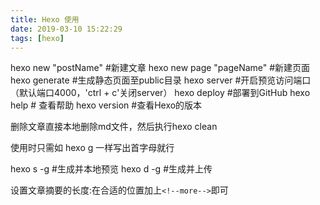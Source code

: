 ```yaml
---
title: Hexo 使用
date: 2019-03-10 15:22:29
tags: [hexo]
---
```


hexo new "postName" #新建文章
hexo new page "pageName" #新建页面
hexo generate #生成静态页面至public目录
hexo server #开启预览访问端口（默认端口4000，'ctrl + c'关闭server）
hexo deploy #部署到GitHub
hexo help  # 查看帮助
hexo version  #查看Hexo的版本

删除文章直接本地删除md文件，然后执行hexo clean

<!--more-->

使用时只需如 hexo g 一样写出首字母就行

hexo s -g #生成并本地预览
hexo d -g #生成并上传

设置文章摘要的长度:在合适的位置加上`<!--more-->`即可